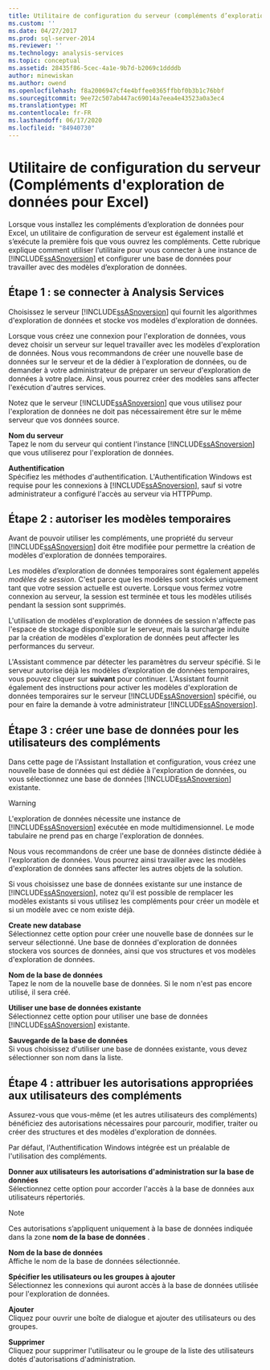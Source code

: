 ```yaml
---
title: Utilitaire de configuration du serveur (compléments d’exploration de données pour Excel) | Microsoft Docs
ms.custom: ''
ms.date: 04/27/2017
ms.prod: sql-server-2014
ms.reviewer: ''
ms.technology: analysis-services
ms.topic: conceptual
ms.assetid: 28435f86-5cec-4a1e-9b7d-b2069c1ddddb
author: minewiskan
ms.author: owend
ms.openlocfilehash: f8a2006947cf4e4bffee0365ffbbf0b3b1c76bbf
ms.sourcegitcommit: 9ee72c507ab447ac69014a7eea4e43523a0a3ec4
ms.translationtype: MT
ms.contentlocale: fr-FR
ms.lasthandoff: 06/17/2020
ms.locfileid: "84940730"
---
```

# <a name="server-configuration-utility-data-mining-add-ins-for-excel"></a>Utilitaire de configuration du serveur (Compléments d'exploration de données pour Excel)
  Lorsque vous installez les compléments d’exploration de données pour Excel, un utilitaire de configuration de serveur est également installé et s’exécute la première fois que vous ouvrez les compléments. Cette rubrique explique comment utiliser l’utilitaire pour vous connecter à une instance de [!INCLUDE[ssASnoversion](../includes/ssasnoversion-md.md)] et configurer une base de données pour travailler avec des modèles d’exploration de données.  
  

  
##  <a name="step-1-connect-to-analysis-services"></a><a name="bkmk_step1"></a>Étape 1 : se connecter à Analysis Services  
 Choisissez le serveur [!INCLUDE[ssASnoversion](../includes/ssasnoversion-md.md)] qui fournit les algorithmes d'exploration de données et stocke vos modèles d'exploration de données.  
  
 Lorsque vous créez une connexion pour l'exploration de données, vous devez choisir un serveur sur lequel travailler avec les modèles d'exploration de données. Nous vous recommandons de créer une nouvelle base de données sur le serveur et de la dédier à l'exploration de données, ou de demander à votre administrateur de préparer un serveur d'exploration de données à votre place. Ainsi, vous pourrez créer des modèles sans affecter l'exécution d'autres services.  
  
 Notez que le serveur [!INCLUDE[ssASnoversion](../includes/ssasnoversion-md.md)] que vous utilisez pour l'exploration de données ne doit pas nécessairement être sur le même serveur que vos données source.  
  
 **Nom du serveur**  
 Tapez le nom du serveur qui contient l'instance [!INCLUDE[ssASnoversion](../includes/ssasnoversion-md.md)] que vous utiliserez pour l'exploration de données.  
  
 **Authentification**  
 Spécifiez les méthodes d'authentification. L'Authentification Windows est requise pour les connexions à [!INCLUDE[ssASnoversion](../includes/ssasnoversion-md.md)], sauf si votre administrateur a configuré l'accès au serveur via HTTPPump.  
  
##  <a name="step-2-allow-temporary-models"></a><a name="bkmk_step2"></a>Étape 2 : autoriser les modèles temporaires  
 Avant de pouvoir utiliser les compléments, une propriété du serveur [!INCLUDE[ssASnoversion](../includes/ssasnoversion-md.md)] doit être modifiée pour permettre la création de modèles d'exploration de données temporaires.  
  
 Les modèles d’exploration de données temporaires sont également appelés *modèles de session*. C'est parce que les modèles sont stockés uniquement tant que votre session actuelle est ouverte. Lorsque vous fermez votre connexion au serveur, la session est terminée et tous les modèles utilisés pendant la session sont supprimés.  
  
 L'utilisation de modèles d'exploration de données de session n'affecte pas l'espace de stockage disponible sur le serveur, mais la surcharge induite par la création de modèles d'exploration de données peut affecter les performances du serveur.  
  
 L'Assistant commence par détecter les paramètres du serveur spécifié. Si le serveur autorise déjà les modèles d’exploration de données temporaires, vous pouvez cliquer sur **suivant** pour continuer. L'Assistant fournit également des instructions pour activer les modèles d'exploration de données temporaires sur le serveur [!INCLUDE[ssASnoversion](../includes/ssasnoversion-md.md)] spécifié, ou pour en faire la demande à votre administrateur [!INCLUDE[ssASnoversion](../includes/ssasnoversion-md.md)].  
  
##  <a name="step-3-create-database-for-add-in-users"></a><a name="bkmk_step3"></a>Étape 3 : créer une base de données pour les utilisateurs des compléments  
 Dans cette page de l'Assistant Installation et configuration, vous créez une nouvelle base de données qui est dédiée à l'exploration de données, ou vous sélectionnez une base de données [!INCLUDE[ssASnoversion](../includes/ssasnoversion-md.md)] existante.  
  
> [!WARNING]  
>  L'exploration de données nécessite une instance de [!INCLUDE[ssASnoversion](../includes/ssasnoversion-md.md)] exécutée en mode multidimensionnel. Le mode tabulaire ne prend pas en charge l'exploration de données.  
  
 Nous vous recommandons de créer une base de données distincte dédiée à l'exploration de données. Vous pourrez ainsi travailler avec les modèles d'exploration de données sans affecter les autres objets de la solution.  
  
 Si vous choisissez une base de données existante sur une instance de [!INCLUDE[ssASnoversion](../includes/ssasnoversion-md.md)], notez qu'il est possible de remplacer les modèles existants si vous utilisez les compléments pour créer un modèle et si un modèle avec ce nom existe déjà.  
  
 **Create new database**  
 Sélectionnez cette option pour créer une nouvelle base de données sur le serveur sélectionné. Une base de données d'exploration de données stockera vos sources de données, ainsi que vos structures et vos modèles d'exploration de données.  
  
 **Nom de la base de données**  
 Tapez le nom de la nouvelle base de données. Si le nom n'est pas encore utilisé, il sera créé.  
  
 **Utiliser une base de données existante**  
 Sélectionnez cette option pour utiliser une base de données [!INCLUDE[ssASnoversion](../includes/ssasnoversion-md.md)] existante.  
  
 **Sauvegarde de la base de données**  
 Si vous choisissez d'utiliser une base de données existante, vous devez sélectionner son nom dans la liste.  
  
##  <a name="step-4-give-add-in-users-appropriate-permissions"></a><a name="bkmk_step4"></a>Étape 4 : attribuer les autorisations appropriées aux utilisateurs des compléments  
 Assurez-vous que vous-même (et les autres utilisateurs des compléments) bénéficiez des autorisations nécessaires pour parcourir, modifier, traiter ou créer des structures et des modèles d'exploration de données.  
  
 Par défaut, l'Authentification Windows intégrée est un préalable de l'utilisation des compléments.  
  
 **Donner aux utilisateurs les autorisations d'administration sur la base de données**  
 Sélectionnez cette option pour accorder l'accès à la base de données aux utilisateurs répertoriés.  
  
> [!NOTE]  
>  Ces autorisations s’appliquent uniquement à la base de données indiquée dans la zone **nom de la base de données** .  
  
 **Nom de la base de données**  
 Affiche le nom de la base de données sélectionnée.  
  
 **Spécifier les utilisateurs ou les groupes à ajouter**  
 Sélectionnez les connexions qui auront accès à la base de données utilisée pour l'exploration de données.  
  
 **Ajouter**  
 Cliquez pour ouvrir une boîte de dialogue et ajouter des utilisateurs ou des groupes.  
  
 **Supprimer**  
 Cliquez pour supprimer l'utilisateur ou le groupe de la liste des utilisateurs dotés d'autorisations d'administration.  
  
  
